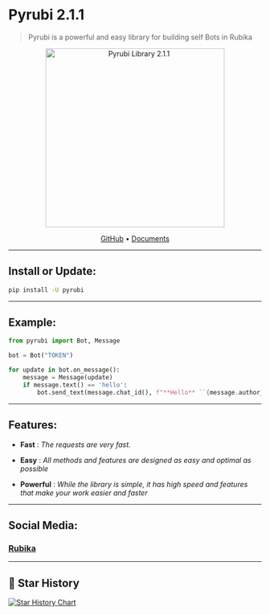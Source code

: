 <h1>Pyrubi 2.1.1</h1>

> Pyrubi is a powerful and easy library for building self Bots in Rubika

<p align='center'>
    <img src='https://iili.io/HIjPRS9.jpg' alt='Pyrubi Library 2.1.1' width='356' class="image">
</p>

<p align='center'>
    <a href='https://github.com/AliGanji1/pyrubi'>GitHub</a>
    •
    <a href='https://rubika.ir/pyrubika'>Documents</a>
</p>

<hr>

## Install or Update:

``` bash
pip install -U pyrubi
```

<hr>

## Example:

``` python
from pyrubi import Bot, Message

bot = Bot("TOKEN")

for update in bot.on_message():
    message = Message(update)
    if message.text() == 'hello':
        bot.send_text(message.chat_id(), f"**Hello** ``{message.author_title()}`` ! __This is a__ --test-- ~~message from~~ @@Pyrubi Library@@(https://example.com).", message.message_id())
```

<hr>

## Features:
    
- **Fast** : *The requests are very fast.*

- **Easy** : *All methods and features are designed as easy and optimal as possible*

- **Powerful** : *While the library is simple, it has high speed and features that make your work easier and faster*


<hr>

## Social Media:
### <a href='https://rubika.ir/pyrubika'>Rubika</a>

<hr>

## 🌟 Star History

[![Star History Chart](https://api.star-history.com/svg?repos=AliGanji1/Pyrubi&type=Date)](https://star-history.com/#AliGanji1/Pyrubi&Date)
